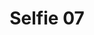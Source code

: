 ---
title: Selfie 07
image: /uploads/selfies/selfie-07.jpg
image_description: Software developer training
---